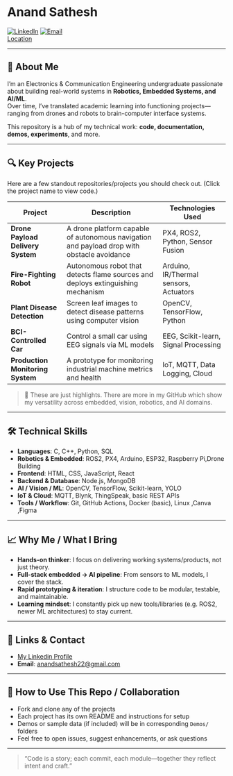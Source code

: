 # Anand Sathesh
[![LinkedIn](https://img.shields.io/badge/LinkedIn-Anand%20Sathesh-0A66C2?logo=linkedin&logoColor=white)](https://www.linkedin.com/in/anand-sathesh-00a58129a) 
[![Email](https://img.shields.io/badge/Email-anandsathesh22@gmail.com-red)](mailto:anandsathesh22@gmail.com)  
[Location](https://img.shields.io/badge/Location-Chennai%2C%20Tamil%20Nadu-ff69b4?logo=google-maps&logoColor=white)  

---

## 🎯 About Me

I’m an Electronics & Communication Engineering undergraduate passionate about building real-world systems in **Robotics, Embedded Systems, and AI/ML**.  
Over time, I’ve translated academic learning into functioning projects—ranging from drones and robots to brain-computer interface systems.

This repository is a hub of my technical work: **code, documentation, demos, experiments**, and more.  

---

## 🔍 Key Projects

Here are a few standout repositories/projects you should check out. (Click the project name to view code.)

| Project | Description | Technologies Used |
|---|---|---|
| **Drone Payload Delivery System** | A drone platform capable of autonomous navigation and payload drop with obstacle avoidance | PX4, ROS2, Python, Sensor Fusion |
| **Fire-Fighting Robot** | Autonomous robot that detects flame sources and deploys extinguishing mechanism | Arduino, IR/Thermal sensors, Actuators |
| **Plant Disease Detection** | Screen leaf images to detect disease patterns using computer vision | OpenCV, TensorFlow, Python |
| **BCI-Controlled Car** | Control a small car using EEG signals via ML models | EEG, Scikit-learn, Signal Processing |
| **Production Monitoring System** | A prototype for monitoring industrial machine metrics and health | IoT, MQTT, Data Logging, Cloud |

> 📌 These are just highlights. There are more in my GitHub which show my versatility across embedded, vision, robotics, and AI domains.

---

## 🛠 Technical Skills

- **Languages**: C, C++, Python, SQL  
- **Robotics & Embedded**: ROS2, PX4, Arduino, ESP32, Raspberry Pi,Drone Building 
- **Frontend**: HTML, CSS, JavaScript, React  
- **Backend & Database**: Node.js, MongoDB  
- **AI / Vision / ML**: OpenCV, TensorFlow, Scikit-learn, YOLO  
- **IoT & Cloud**: MQTT, Blynk, ThingSpeak, basic REST APIs  
- **Tools / Workflow**: Git, GitHub Actions, Docker (basic), Linux ,Canva ,Figma 

---


## 📈 Why Me / What I Bring

- **Hands-on thinker**: I focus on delivering working systems/products, not just theory.  
- **Full-stack embedded → AI pipeline**: From sensors to ML models, I cover the stack.  
- **Rapid prototyping & iteration**: I structure code to be modular, testable, and maintainable.  
- **Learning mindset**: I constantly pick up new tools/libraries (e.g. ROS2, newer ML architectures) to stay current.

---

## 📎 Links & Contact

- [My Linkedin Profile](https://www.linkedin.com/in/anand-sathesh-00a58129a)  
- **Email**: anandsathesh22@gmail.com  

---

## 🚀 How to Use This Repo / Collaboration

- Fork and clone any of the projects  
- Each project has its own README and instructions for setup  
- Demos or sample data (if included) will be in corresponding `Demos/` folders  
- Feel free to open issues, suggest enhancements, or ask questions  

---

> “Code is a story; each commit, each module—together they reflect intent and craft.”  


